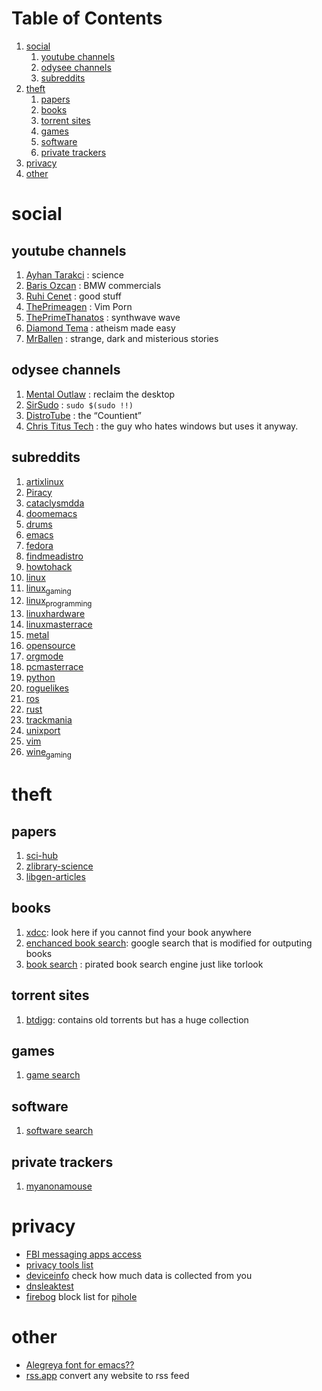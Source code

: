
# Table of Contents

1.  [social](#org7c392e1)
    1.  [youtube channels](#org514201e)
    2.  [odysee channels](#org247b03c)
    3.  [subreddits](#orgebfc0f3)
2.  [theft](#orgd428119)
    1.  [papers](#org79c4a99)
    2.  [books](#orgbf66781)
    3.  [torrent sites](#org91347a9)
    4.  [games](#orgec56794)
    5.  [software](#org83cd3cf)
    6.  [private trackers](#org1c86e82)
3.  [privacy](#org95676d4)
4.  [other](#org79bd31b)



<a id="org7c392e1"></a>

# social


<a id="org514201e"></a>

## youtube channels

1.  [Ayhan Tarakci](https://www.youtube.com/watch?v=DcqqchtdjGQ) : science
2.  [Baris Ozcan](https://www.youtube.com/user/b31416) : BMW commercials
3.  [Ruhi Cenet](https://www.youtube.com/user/MrRuhicenet) : good stuff
4.  [ThePrimeagen](https://www.youtube.com/channel/UC8ENHE5xdFSwx71u3fDH5Xw) : Vim Porn
5.  [ThePrimeThanatos](https://www.youtube.com/channel/UCmYTgpKxd-QOJCPDrmaXuqQ) : synthwave wave
6.  [Diamond Tema](https://www.youtube.com/c/DiamondTema) : atheism made easy
7.  [MrBallen](https://www.youtube.com/c/MrBallen) : strange, dark and misterious stories


<a id="org247b03c"></a>

## odysee channels

1.  [Mental Outlaw](https://odysee.com/@AlphaNerd:8) : reclaim the desktop
2.  [SirSudo](https://odysee.com/@sirsudo:8) : `sudo $(sudo !!)`
3.  [DistroTube](https://odysee.com/@DistroTube:2) : the &ldquo;Countient&rdquo;
4.  [Chris Titus Tech](https://odysee.com/@christitustech:5) : the guy who hates windows but uses it anyway.


<a id="orgebfc0f3"></a>

## subreddits

1.  [artixlinux](https://www.reddit.com/r/artixlinux)
2.  [Piracy](https://www.reddit.com/r/Piracy)
3.  [cataclysmdda](https://www.reddit.com/r/cataclysmdda)
4.  [doomemacs](https://www.reddit.com/r/doomemacs)
5.  [drums](https://www.reddit.com/r/drums)
6.  [emacs](https://www.reddit.com/r/emacs)
7.  [fedora](https://www.reddit.com/r/fedora)
8.  [findmeadistro](https://www.reddit.com/r/findmeadistro)
9.  [howtohack](https://www.reddit.com/r/howtohack)
10. [linux](https://www.reddit.com/r/linux)
11. [linux<sub>gaming</sub>](https://www.reddit.com/r/linux_gaming)
12. [linux<sub>programming</sub>](https://www.reddit.com/r/linux_programming)
13. [linuxhardware](https://www.reddit.com/r/linuxhardware)
14. [linuxmasterrace](https://www.reddit.com/r/linuxmasterrace)
15. [metal](https://www.reddit.com/r/metal)
16. [opensource](https://www.reddit.com/r/opensource)
17. [orgmode](https://www.reddit.com/r/orgmode)
18. [pcmasterrace](https://www.reddit.com/r/pcmasterrace)
19. [python](https://www.reddit.com/r/python)
20. [roguelikes](https://www.reddit.com/r/roguelikes)
21. [ros](https://www.reddit.com/r/ros)
22. [rust](https://www.reddit.com/r/rust)
23. [trackmania](https://www.reddit.com/r/trackmania)
24. [unixport](https://www.reddit.com/r/unixport)
25. [vim](https://www.reddit.com/r/vim)
26. [wine<sub>gaming</sub>](https://www.reddit.com/r/wine_gaming)


<a id="orgd428119"></a>

# theft


<a id="org79c4a99"></a>

## papers

1.  [sci-hub](https://sci-hub.mksa.top/)
2.  [zlibrary-science](https://booksc.org/)
3.  [libgen-articles](https://libgen.is/scimag/)


<a id="orgbf66781"></a>

## books

1.  [xdcc](https://www.xdcc.eu/): look here if you cannot find your book anywhere
2.  [enchanced book search](https://cse.google.com/cse?cx=011394183039475424659:5bfyqg89ers): google search that is modified for outputing books
3.  [book search](https://ravebooksearch.com/#gsc.tab=0) : pirated book search engine just like torlook


<a id="org91347a9"></a>

## torrent sites

1.  [btdigg](https://en.btdig.com/index.htm): contains old torrents but has a huge collection


<a id="orgec56794"></a>

## games

1.  [game search](https://idleendeavor.github.io/gamesearch/index.html#gsc.tab=0)


<a id="org83cd3cf"></a>

## software

1.  [software search](https://ravesoftwaresearch.pages.dev/#gsc.tab=0)


<a id="org1c86e82"></a>

## private trackers

1.  [myanonamouse](https://www.myanonamouse.net/login.php?returnto=%2F)


<a id="org95676d4"></a>

# privacy

-   [FBI messaging apps access](https://user-content.gitlab-static.net/37cfea2cee75ee2862ec5d2d18a803949477adbf/68747470733a2f2f692e6962622e636f2f64424a384859742f32313131343536322d312d322e706e67)
-   [privacy tools list](https://gitlab.com/ck-s-technology-news/privacy-tools-list-by-cktn#instant-messaging)
-   [deviceinfo](https://www.deviceinfo.me) check how much data is collected from you
-   [dnsleaktest](https://www.dnsleaktest.com/)
-   [firebog](https://firebog.net/) block list for [pihole](20220625174036-pihole.md)


<a id="org79bd31b"></a>

# other

-   [Alegreya font for emacs??](https://www.huertatipografica.com/en/fonts/alegreya-ht-pro)
-   [rss.app](https://rss.app/) convert any website to rss feed

